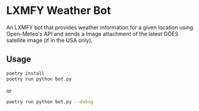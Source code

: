 # LXMFY Weather Bot

An LXMFY bot that provides weather information for a given location using Open-Meteo's API and sends a Image attachment of the latest GOES satellite image (if in the USA only).

## Usage

```bash
poetry install
poetry run python bot.py
```

or 

```bash
poetry run python bot.py --debug
```